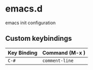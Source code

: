 # emacs.d
emacs init configuration

## Custom keybindings

| Key Binding | Command (M-x <cmd>)|
|-------------|--------------------|
| `C-#`       | `comment-line`     |
